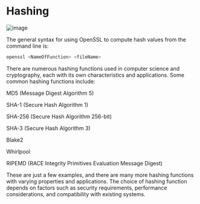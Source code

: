 # Hashing 

![image](https://github.com/saidali-ibn-zafar/Full-Stack-for-Front-Engineers-v3/assets/120341849/d32c5b88-24b3-4dde-bab1-5bd1d695ea48)


 The general syntax for using OpenSSL to compute hash values from the command line is:

 ```bash
openssl <NameOfFunction> <fileName>

```

There are numerous hashing functions used in computer science and cryptography, each with its own characteristics and applications. Some common hashing functions include:

MD5 (Message Digest Algorithm 5)

SHA-1 (Secure Hash Algorithm 1)

SHA-256 (Secure Hash Algorithm 256-bit)

SHA-3 (Secure Hash Algorithm 3)

Blake2

Whirlpool

RIPEMD (RACE Integrity Primitives Evaluation Message Digest)

These are just a few examples, and there are many more hashing functions with varying properties and applications. The choice of hashing function depends on factors such as security requirements, performance considerations, and compatibility with existing systems.
